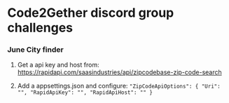 # Code2Gether discord group challenges

### June City finder
1. Get a api key and host from: https://rapidapi.com/saasindustries/api/zipcodebase-zip-code-search

2. Add a appsettings.json and configure:
`"ZipCodeApiOptions": {
		"Uri": "",
		"RapidApiKey": "",
		"RapidApiHost": ""
	}`

